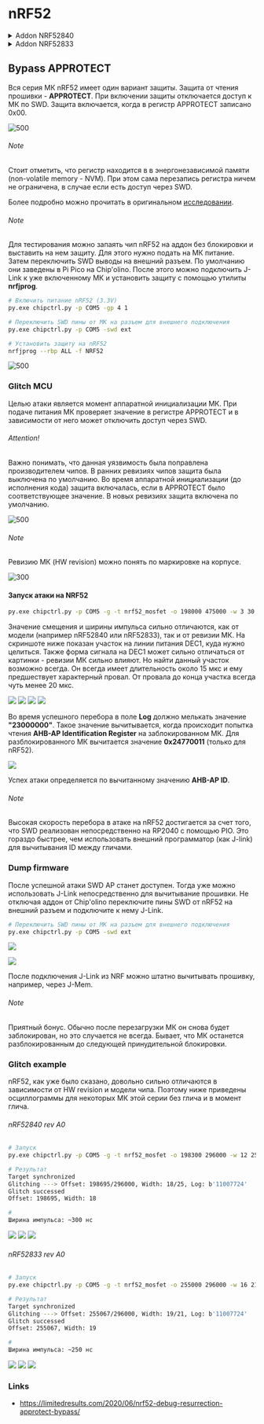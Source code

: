 # nRF52

<details>
  <summary>Addon NRF52840</summary>
  
![](pics/nrf52833_31.png)

![](pics/nrf52833_33.png)

</details>
<details>
  <summary>Addon NRF52833</summary>
  
![](pics/nrf52833_35.png)

![](pics/nrf52833_34.png)

</details>

## Bypass APPROTECT
Вся серия МК nRF52 имеет один вариант защиты. Защита от чтения прошивки - **APPROTECT**. При включении защиты отключается доступ к МК по SWD. Защита включается, когда в регистр APPROTECT записано 0x00.

![500](pics/nrf52833_14.png)
###### Note
Стоит отметить, что регистр находится в в энергонезависимой памяти (non-volatile memory - NVM). При этом сама перезапись регистра ничем не ограничена, в случае если есть доступ через SWD.

Более подробно можно прочитать в оригинальном [исследовании](https://limitedresults.com/2020/06/nrf52-debug-resurrection-approtect-bypass/).

###### Note
Для тестирования можно запаять чип nRF52 на аддон без блокировки и выставить на нем защиту. Для этого нужно подать на МК питание. Затем переключить SWD выводы на внешний разъем. По умолчанию они заведены в Pi Pico на Chip'olino. После этого можно подключить J-Link к уже включенному МК и установить защиту с помощью утилиты **nrfjprog**.

```bash
# Включить питание nRF52 (3.3V)
py.exe chipctrl.py -p COM5 -gp 4 1

# Переключить SWD пины от МК на разъем для внешнего подключения
py.exe chipctrl.py -p COM5 -swd ext

# Установить защиту на nRF52
nrfjprog --rbp ALL -f NRF52
```
![500](pics/nrf52833_13.png)


### Glitch MCU
Целью атаки является момент аппаратной инициализации МК. При подаче питания МК проверяет значение в регистре APPROTECT и в зависимости от него может отключить доступ через SWD.
###### Attention!
Важно понимать, что данная уязвимость была поправлена производителем чипов. В ранних ревизиях чипов защита была выключена по умолчанию. Во время аппаратной инициализации (до исполнения кода) защита включалась, если в APPROTECT было соответствующее значение. В новых ревизиях защита включена по умолчанию.

![500](pics/nrf52833_15.png)

###### Note
Ревизию МК (HW revision) можно понять по маркировке на корпусе.

![300](pics/nrf52833_16.png)

#### Запуск атаки на NRF52
```bash
py.exe chipctrl.py -p COM5 -g -t nrf52_mosfet -o 198000 475000 -w 3 30
```
Значение смещения и ширины импульса сильно отличаются, как от модели (например nRF52840 или nRF52833), так и от ревизии МК. На скриншоте ниже показан участок на линии питания DEC1, куда нужно целиться. Также форма сигнала на DEC1 может сильно отличаться от картинки - ревизии МК сильно влияют. Но найти данный участок возможно всегда. Он всегда имеет длительность около 15 мкс и ему предшествует характерный провал. От провала до конца участка всегда чуть менее 20 мкс.

![](pics/nrf52833_32.png)
![](pics/nrf52833_17.png)
![](pics/nrf52833_21.png)
![](pics/nrf52833_22.png)

Во время успешного перебора в поле **Log** должно мелькать значение **"23000000"**. Такое значение вычитывается, когда происходит попытка чтения **AHB-AP  Identification Register** на заблокированном МК. Для разблокированного МК вычитается значение **0x24770011** (только для nRF52).

![](pics/nrf52833_9.png)

Успех атаки определяется по вычитанному значению **AHB-AP ID**. 

###### Note
Высокая скорость перебора в атаке на nRF52 достигается за счет того, что SWD реализован непосредственно на RP2040 с помощью PIO. Это гораздо быстрее, чем использовать внешний программатор (как J-link) для вычитывания ID между гличами.


### Dump firmware

После успешной атаки SWD AP станет доступен. Тогда уже можно использовать J-Link непосредственно для вычитывание прошивки. Не отключая аддон от Chip'olino переключите пины SWD от nRF52 на внешний разъем и подключите к нему J-Link.
```bash
# Переключить SWD пины от МК на разъем для внешнего подключения
py.exe chipctrl.py -p COM5 -swd ext
```

![](pics/nrf52833_11.png)

![](pics/nrf52833_fw_dump.png)

После подключения J-Link из NRF можно штатно вычитывать прошивку, например, через J-Mem.

###### Note
Приятный бонус. Обычно после перезагрузки МК он снова будет заблокирован, но это случается не всегда. Бывает, что МК останется разблокированным до следующей принудительной блокировки.

### Glitch example

nRF52, как уже было сказано, довольно сильно отличаются в зависимости от HW revision и модели чипа. Поэтому ниже приведены осциллограммы для некоторых МК этой серии без глича и в момент глича.
###### nRF52840 rev A0
```bash
# Запуск
py.exe chipctrl.py -p COM5 -g -t nrf52_mosfet -o 198300 296000 -w 12 25

# Результат
Target synchronized
Glitching ---> Offset: 198695/296000, Width: 18/25, Log: b'11007724'
Glitch successed
Offset: 198695, Width: 18

#
Ширина импульса: ~300 нс
```
![](pics/nrf52833_27.png)
![](pics/nrf52833_28.png)
![](pics/nrf52833_29.png)

###### nRF52833 rev A0

```bash
# Запуск
py.exe chipctrl.py -p COM5 -g -t nrf52_mosfet -o 255000 296000 -w 16 21

# Результат
Target synchronized
Glitching ---> Offset: 255067/296000, Width: 19/21, Log: b'11007724'
Glitch successed
Offset: 255067, Width: 19

#
Ширина импульса: ~250 нс
```

![](pics/nrf52833_24.png)
![](pics/nrf52833_25.png)
![](pics/nrf52833_26.png)

### Links
* https://limitedresults.com/2020/06/nrf52-debug-resurrection-approtect-bypass/


